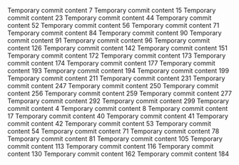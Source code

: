 Temporary commit content 7
Temporary commit content 15
Temporary commit content 23
Temporary commit content 44
Temporary commit content 52
Temporary commit content 56
Temporary commit content 71
Temporary commit content 84
Temporary commit content 90
Temporary commit content 91
Temporary commit content 96
Temporary commit content 126
Temporary commit content 142
Temporary commit content 151
Temporary commit content 172
Temporary commit content 173
Temporary commit content 174
Temporary commit content 177
Temporary commit content 193
Temporary commit content 194
Temporary commit content 199
Temporary commit content 211
Temporary commit content 231
Temporary commit content 247
Temporary commit content 250
Temporary commit content 256
Temporary commit content 259
Temporary commit content 277
Temporary commit content 292
Temporary commit content 299
Temporary commit content 4
Temporary commit content 8
Temporary commit content 17
Temporary commit content 40
Temporary commit content 41
Temporary commit content 42
Temporary commit content 53
Temporary commit content 54
Temporary commit content 71
Temporary commit content 78
Temporary commit content 81
Temporary commit content 105
Temporary commit content 113
Temporary commit content 116
Temporary commit content 130
Temporary commit content 162
Temporary commit content 184
